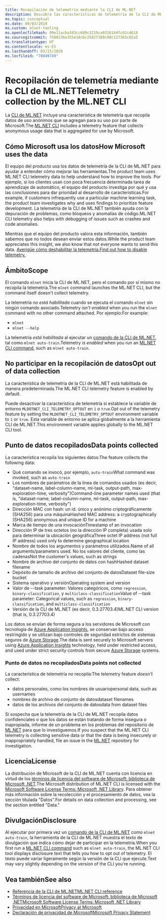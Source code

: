 ```yaml
---
title: Recopilación de telemetría mediante la CLI de ML.NET
description: Descubra las características de telemetría de la CLI de ML.NET que recopilan información de uso para el análisis, qué datos se recopilan y cómo deshabilitarlas. Además, encuentre vínculos al contrato de licencia de .NET, así como información sobre el cumplimiento de Microsoft del RGPD.
ms.topic: conceptual
ms.date: 09/03/2019
ms.custom: mlnet-tooling
ms.openlocfilehash: 99e11acba343cc689c3219ca9316144fc62cd618
ms.sourcegitcommit: 7588136e355e10cbc2582f389c90c127363c02a5
ms.translationtype: HT
ms.contentlocale: es-ES
ms.lasthandoff: 03/15/2020
ms.locfileid: "78849749"
---
```

# <a name="telemetry-collection-by-the-mlnet-cli"></a><span data-ttu-id="c5945-104">Recopilación de telemetría mediante la CLI de ML.NET</span><span class="sxs-lookup"><span data-stu-id="c5945-104">Telemetry collection by the ML.NET CLI</span></span>

<span data-ttu-id="c5945-105">La [CLI de ML.NET](https://aka.ms/mlnet-cli) incluye una característica de telemetría que recopila datos de uso anónimos que se agregan para su uso por parte de Microsoft.</span><span class="sxs-lookup"><span data-stu-id="c5945-105">The [ML.NET CLI](https://aka.ms/mlnet-cli) includes a telemetry feature that collects anonymous usage data that is aggregated for use by Microsoft.</span></span>

## <a name="how-microsoft-uses-the-data"></a><span data-ttu-id="c5945-106">Cómo Microsoft usa los datos</span><span class="sxs-lookup"><span data-stu-id="c5945-106">How Microsoft uses the data</span></span>

<span data-ttu-id="c5945-107">El equipo del producto usa los datos de telemetría de la CLI de ML.NET para ayudar a entender cómo mejorar las herramientas.</span><span class="sxs-lookup"><span data-stu-id="c5945-107">The product team uses ML.NET CLI telemetry data to help understand how to improve the tools.</span></span> <span data-ttu-id="c5945-108">Por ejemplo, si los clientes usan con poca frecuencia determinada tarea de aprendizaje de automático, el equipo del producto investiga por qué y usa las conclusiones para dar prioridad al desarrollo de características.</span><span class="sxs-lookup"><span data-stu-id="c5945-108">For example, if customers infrequently use a particular machine learning task, the product team investigates why and uses findings to prioritize feature development.</span></span> <span data-ttu-id="c5945-109">La telemetría de la CLI de ML.NET también ayuda con la depuración de problemas, como bloqueos y anomalías de código.</span><span class="sxs-lookup"><span data-stu-id="c5945-109">ML.NET CLI telemetry also helps with debugging of issues such as crashes and code anomalies.</span></span>

<span data-ttu-id="c5945-110">Mientras que el equipo del producto valora esta información, también sabemos que no todos desean enviar estos datos.</span><span class="sxs-lookup"><span data-stu-id="c5945-110">While the product team appreciates this insight, we also know that not everyone wants to send this data.</span></span> [<span data-ttu-id="c5945-111">Averigüe cómo deshabilitar la telemetría.</span><span class="sxs-lookup"><span data-stu-id="c5945-111">Find out how to disable telemetry.</span></span>](#opt-out-of-data-collection)

## <a name="scope"></a><span data-ttu-id="c5945-112">Ámbito</span><span class="sxs-lookup"><span data-stu-id="c5945-112">Scope</span></span>

<span data-ttu-id="c5945-113">El comando `mlnet` inicia la CLI de ML.NET, pero el comando por sí mismo no recopila la telemetría.</span><span class="sxs-lookup"><span data-stu-id="c5945-113">The `mlnet` command launches the ML.NET CLI, but the command itself doesn't collect telemetry.</span></span>

<span data-ttu-id="c5945-114">La telemetría *no está habilitada* cuando se ejecuta el comando `mlnet` sin ningún comando asociado.</span><span class="sxs-lookup"><span data-stu-id="c5945-114">Telemetry *isn't enabled* when you run the `mlnet` command with no other command attached.</span></span> <span data-ttu-id="c5945-115">Por ejemplo:</span><span class="sxs-lookup"><span data-stu-id="c5945-115">For example:</span></span>

- `mlnet`
- `mlnet --help`

<span data-ttu-id="c5945-116">La telemetría *está habilitada* al ejecutar un [comando de la CLI de ML.NET](../reference/ml-net-cli-reference.md), tal como `mlnet auto-train`.</span><span class="sxs-lookup"><span data-stu-id="c5945-116">Telemetry *is enabled* when you run an [ML.NET CLI command](../reference/ml-net-cli-reference.md), such as `mlnet auto-train`.</span></span>

## <a name="opt-out-of-data-collection"></a><span data-ttu-id="c5945-117">No participar en la recopilación de datos</span><span class="sxs-lookup"><span data-stu-id="c5945-117">Opt out of data collection</span></span>

<span data-ttu-id="c5945-118">La característica de telemetría de la CLI de ML.NET está habilitada de manera predeterminada.</span><span class="sxs-lookup"><span data-stu-id="c5945-118">The ML.NET CLI telemetry feature is enabled by default.</span></span>

<span data-ttu-id="c5945-119">Puede desactivar la característica de telemetría si establece la variable de entorno `MLDOTNET_CLI_TELEMETRY_OPTOUT` en `1` o `true`.</span><span class="sxs-lookup"><span data-stu-id="c5945-119">Opt out of the telemetry feature by setting the `MLDOTNET_CLI_TELEMETRY_OPTOUT` environment variable to `1` or `true`.</span></span> <span data-ttu-id="c5945-120">Esta variable de entorno se aplica globalmente a la herramienta CLI de ML.NET.</span><span class="sxs-lookup"><span data-stu-id="c5945-120">This environment variable applies globally to the ML.NET CLI tool.</span></span>

## <a name="data-points-collected"></a><span data-ttu-id="c5945-121">Punto de datos recopilados</span><span class="sxs-lookup"><span data-stu-id="c5945-121">Data points collected</span></span>

<span data-ttu-id="c5945-122">La característica recopila los siguientes datos:</span><span class="sxs-lookup"><span data-stu-id="c5945-122">The feature collects the following data:</span></span>

- <span data-ttu-id="c5945-123">Qué comando se invocó, por ejemplo, `auto-train`</span><span class="sxs-lookup"><span data-stu-id="c5945-123">What command was invoked, such as `auto-train`</span></span>
- <span data-ttu-id="c5945-124">Los nombres de parámetros de la línea de comandos usados (es decir, "dataset-name, label-column-name, ml-task, output-path, max-exploration-time, verbosity")</span><span class="sxs-lookup"><span data-stu-id="c5945-124">Command-line parameter names used (that is, "dataset-name, label-column-name, ml-task, output-path, max-exploration-time, verbosity")</span></span>
- <span data-ttu-id="c5945-125">Dirección MAC con hash: un id. único y anónimo criptográficamente (SHA256) para una máquina</span><span class="sxs-lookup"><span data-stu-id="c5945-125">Hashed MAC address: a cryptographically (SHA256) anonymous and unique ID for a machine</span></span>
- <span data-ttu-id="c5945-126">Marca de tiempo de una invocación</span><span class="sxs-lookup"><span data-stu-id="c5945-126">Timestamp of an invocation</span></span>
- <span data-ttu-id="c5945-127">Dirección IP de tres octetos (no la dirección IP completa) usada solo para determinar la ubicación geográfica</span><span class="sxs-lookup"><span data-stu-id="c5945-127">Three octet IP address (not full IP address) used only to determine geographical location</span></span>
- <span data-ttu-id="c5945-128">Nombre de todos los argumentos y parámetros utilizados.</span><span class="sxs-lookup"><span data-stu-id="c5945-128">Name of all arguments/parameters used.</span></span> <span data-ttu-id="c5945-129">No los valores del cliente, como las cadenas</span><span class="sxs-lookup"><span data-stu-id="c5945-129">Not the customer's values, such as strings</span></span>
- <span data-ttu-id="c5945-130">Nombre de archivo del conjunto de datos con hash</span><span class="sxs-lookup"><span data-stu-id="c5945-130">Hashed dataset filename</span></span>
- <span data-ttu-id="c5945-131">Depósito de tamaño de archivo del conjunto de datos</span><span class="sxs-lookup"><span data-stu-id="c5945-131">Dataset file-size bucket</span></span>
- <span data-ttu-id="c5945-132">Sistema operativo y versión</span><span class="sxs-lookup"><span data-stu-id="c5945-132">Operating system and version</span></span>
- <span data-ttu-id="c5945-133">Valor de --task parameter: Valores categóricos, como `regression`, `binary-classification`, y `multiclass-classification`</span><span class="sxs-lookup"><span data-stu-id="c5945-133">Value of --task parameter: Categorical values, such as `regression`, `binary-classification`, and `multiclass-classification`</span></span>
- <span data-ttu-id="c5945-134">Versión de la CLI de ML.NET (es decir, 0.3.27703.4)</span><span class="sxs-lookup"><span data-stu-id="c5945-134">ML.NET CLI version (that is, 0.3.27703.4)</span></span>

<span data-ttu-id="c5945-135">Los datos se envían de forma segura a los servidores de Microsoft con tecnología de [Azure Application Insights](https://azure.microsoft.com/services/application-insights/), se conservan bajo acceso restringido y se utilizan bajo controles de seguridad estrictos de sistemas seguros de [Azure Storage](https://azure.microsoft.com/services/storage/).</span><span class="sxs-lookup"><span data-stu-id="c5945-135">The data is sent securely to Microsoft servers using [Azure Application Insights](https://azure.microsoft.com/services/application-insights/) technology, held under restricted access, and used under strict security controls from secure [Azure Storage](https://azure.microsoft.com/services/storage/) systems.</span></span>

### <a name="data-points-not-collected"></a><span data-ttu-id="c5945-136">Punto de datos no recopilados</span><span class="sxs-lookup"><span data-stu-id="c5945-136">Data points not collected</span></span>

<span data-ttu-id="c5945-137">La característica de telemetría *no* recopila:</span><span class="sxs-lookup"><span data-stu-id="c5945-137">The telemetry feature *doesn't* collect:</span></span>

- <span data-ttu-id="c5945-138">datos personales, como los nombres de usuario</span><span class="sxs-lookup"><span data-stu-id="c5945-138">personal data, such as usernames</span></span>
- <span data-ttu-id="c5945-139">nombres de archivo de conjunto de datos</span><span class="sxs-lookup"><span data-stu-id="c5945-139">dataset filenames</span></span>
- <span data-ttu-id="c5945-140">datos de los archivos del conjunto de datos</span><span class="sxs-lookup"><span data-stu-id="c5945-140">data from dataset files</span></span>

<span data-ttu-id="c5945-141">Si sospecha que la telemetría de la CLI de ML.NET recopila datos confidenciales o que los datos se están tratando de forma insegura o inapropiada, informe de un problema en los problemas del repositorio de [ML.NET](https://github.com/dotnet/machinelearning) para que lo investiguemos.</span><span class="sxs-lookup"><span data-stu-id="c5945-141">If you suspect that the ML.NET CLI telemetry is collecting sensitive data or that the data is being insecurely or inappropriately handled, file an issue in the [ML.NET](https://github.com/dotnet/machinelearning) repository for investigation.</span></span>

## <a name="license"></a><span data-ttu-id="c5945-142">Licencia</span><span class="sxs-lookup"><span data-stu-id="c5945-142">License</span></span>

<span data-ttu-id="c5945-143">La distribución de Microsoft de la CLI de ML.NET cuenta con licencia en virtud de los [términos de licencia del software de Microsoft: biblioteca de Microsoft .NET](https://aka.ms/dotnet-core-eula).</span><span class="sxs-lookup"><span data-stu-id="c5945-143">The Microsoft distribution of ML.NET CLI is licensed with the [Microsoft Software License Terms: Microsoft .NET Library](https://aka.ms/dotnet-core-eula).</span></span> <span data-ttu-id="c5945-144">Para obtener más información sobre la recolección y el procesamiento de datos, vea la sección titulada "Datos".</span><span class="sxs-lookup"><span data-stu-id="c5945-144">For details on data collection and processing, see the section entitled "Data."</span></span>

## <a name="disclosure"></a><span data-ttu-id="c5945-145">Divulgación</span><span class="sxs-lookup"><span data-stu-id="c5945-145">Disclosure</span></span>

<span data-ttu-id="c5945-146">Al ejecutar por primera vez un [comando de la CLI de ML.NET](../reference/ml-net-cli-reference.md) como `mlnet auto-train`, la herramienta de la CLI de ML.NET muestra el texto de divulgación que indica cómo dejar de participar en la telemetría.</span><span class="sxs-lookup"><span data-stu-id="c5945-146">When you first run a [ML.NET CLI command](../reference/ml-net-cli-reference.md) such as `mlnet auto-train`, the ML.NET CLI tool displays disclosure text that tells you how to opt out of telemetry.</span></span> <span data-ttu-id="c5945-147">El texto puede variar ligeramente según la versión de la CLI que ejecute.</span><span class="sxs-lookup"><span data-stu-id="c5945-147">Text may vary slightly depending on the version of the CLI you're running.</span></span>

## <a name="see-also"></a><span data-ttu-id="c5945-148">Vea también</span><span class="sxs-lookup"><span data-stu-id="c5945-148">See also</span></span>

- [<span data-ttu-id="c5945-149">Referencia de la CLI de ML.NET</span><span class="sxs-lookup"><span data-stu-id="c5945-149">ML.NET CLI reference</span></span>](../reference/ml-net-cli-reference.md)
- [<span data-ttu-id="c5945-150">Términos de licencia del software de Microsoft: biblioteca de Microsoft .NET</span><span class="sxs-lookup"><span data-stu-id="c5945-150">Microsoft Software License Terms: Microsoft .NET Library</span></span>](https://aka.ms/dotnet-core-eula)
- [<span data-ttu-id="c5945-151">Privacidad en Microsoft</span><span class="sxs-lookup"><span data-stu-id="c5945-151">Privacy at Microsoft</span></span>](https://www.microsoft.com/trustcenter/privacy/)
- [<span data-ttu-id="c5945-152">Declaración de privacidad de Microsoft</span><span class="sxs-lookup"><span data-stu-id="c5945-152">Microsoft Privacy Statement</span></span>](https://privacy.microsoft.com/privacystatement)
